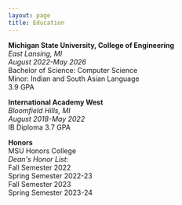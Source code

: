 ```yaml
---
layout: page
title: Education
---
```


**Michigan State University, College of Engineering**  
_East Lansing, MI_  
_August 2022-May 2026_  
Bachelor of Science: Computer Science  
Minor: Indian and South Asian Language  
3.9 GPA

**International Academy West**  
_Bloomfield Hills, MI_  
_August 2018-May 2022_  
IB Diploma
3.7 GPA  

**Honors**  
MSU Honors College  
_Dean's Honor List:_  
    Fall Semester 2022  
    Spring Semester 2022-23  
    Fall Semester 2023  
    Spring Semester 2023-24  
